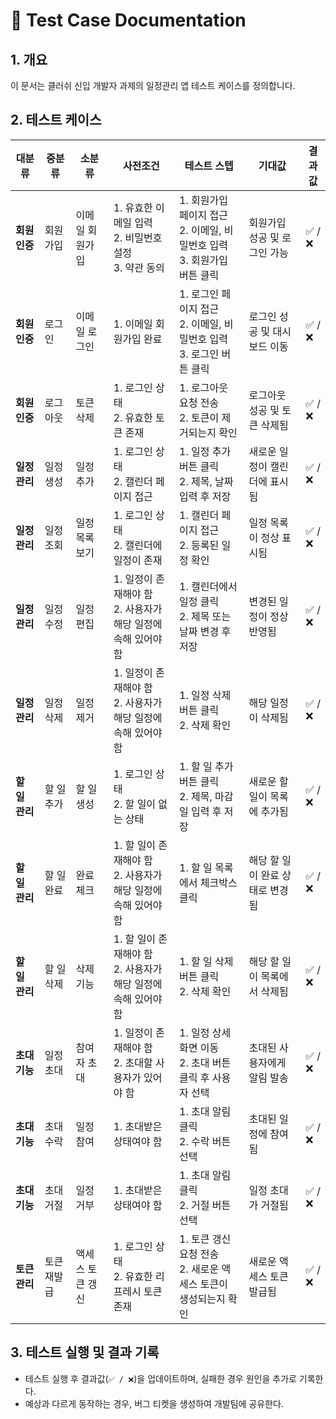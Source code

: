 # 📌 Test Case Documentation

## **1. 개요**
이 문서는 클러쉬 신입 개발자 과제의 일정관리 앱 테스트 케이스를 정의합니다.

## **2. 테스트 케이스**

| **대분류** | **중분류** | **소분류** | **사전조건** | **테스트 스텝** | **기대값** | **결과값** |
|------------|------------|------------|----------------|----------------|------------|------------|
| **회원 인증** | 회원가입 | 이메일 회원가입 | 1. 유효한 이메일 입력 <br> 2. 비밀번호 설정 <br> 3. 약관 동의 | 1. 회원가입 페이지 접근 <br> 2. 이메일, 비밀번호 입력 <br> 3. 회원가입 버튼 클릭 | 회원가입 성공 및 로그인 가능 | ✅ / ❌ |
| **회원 인증** | 로그인 | 이메일 로그인 | 1. 이메일 회원가입 완료 | 1. 로그인 페이지 접근 <br> 2. 이메일, 비밀번호 입력 <br> 3. 로그인 버튼 클릭 | 로그인 성공 및 대시보드 이동 | ✅ / ❌ |
| **회원 인증** | 로그아웃 | 토큰 삭제 | 1. 로그인 상태 <br> 2. 유효한 토큰 존재 | 1. 로그아웃 요청 전송 <br> 2. 토큰이 제거되는지 확인 | 로그아웃 성공 및 토큰 삭제됨 | ✅ / ❌ |
| **일정 관리** | 일정 생성 | 일정 추가 | 1. 로그인 상태 <br> 2. 캘린더 페이지 접근 | 1. 일정 추가 버튼 클릭 <br> 2. 제목, 날짜 입력 후 저장 | 새로운 일정이 캘린더에 표시됨 | ✅ / ❌ |
| **일정 관리** | 일정 조회 | 일정 목록 보기 | 1. 로그인 상태 <br> 2. 캘린더에 일정이 존재 | 1. 캘린더 페이지 접근 <br> 2. 등록된 일정 확인 | 일정 목록이 정상 표시됨 | ✅ / ❌ |
| **일정 관리** | 일정 수정 | 일정 편집 | 1. 일정이 존재해야 함 <br> 2. 사용자가 해당 일정에 속해 있어야 함 | 1. 캘린더에서 일정 클릭 <br> 2. 제목 또는 날짜 변경 후 저장 | 변경된 일정이 정상 반영됨 | ✅ / ❌ |
| **일정 관리** | 일정 삭제 | 일정 제거 | 1. 일정이 존재해야 함 <br> 2. 사용자가 해당 일정에 속해 있어야 함 | 1. 일정 삭제 버튼 클릭 <br> 2. 삭제 확인 | 해당 일정이 삭제됨 | ✅ / ❌ |
| **할 일 관리** | 할 일 추가 | 할 일 생성 | 1. 로그인 상태 <br> 2. 할 일이 없는 상태 | 1. 할 일 추가 버튼 클릭 <br> 2. 제목, 마감일 입력 후 저장 | 새로운 할 일이 목록에 추가됨 | ✅ / ❌ |
| **할 일 관리** | 할 일 완료 | 완료 체크 | 1. 할 일이 존재해야 함 <br> 2. 사용자가 해당 일정에 속해 있어야 함 | 1. 할 일 목록에서 체크박스 클릭 | 해당 할 일이 완료 상태로 변경됨 | ✅ / ❌ |
| **할 일 관리** | 할 일 삭제 | 삭제 기능 | 1. 할 일이 존재해야 함 <br> 2. 사용자가 해당 일정에 속해 있어야 함 | 1. 할 일 삭제 버튼 클릭 <br> 2. 삭제 확인 | 해당 할 일이 목록에서 삭제됨 | ✅ / ❌ |
| **초대 기능** | 일정 초대 | 참여자 초대 | 1. 일정이 존재해야 함 <br> 2. 초대할 사용자가 있어야 함 | 1. 일정 상세 화면 이동 <br> 2. 초대 버튼 클릭 후 사용자 선택 | 초대된 사용자에게 알림 발송 | ✅ / ❌ |
| **초대 기능** | 초대 수락 | 일정 참여 | 1. 초대받은 상태여야 함 | 1. 초대 알림 클릭 <br> 2. 수락 버튼 선택 | 초대된 일정에 참여됨 | ✅ / ❌ |
| **초대 기능** | 초대 거절 | 일정 거부 | 1. 초대받은 상태여야 함 | 1. 초대 알림 클릭 <br> 2. 거절 버튼 선택 | 일정 초대가 거절됨 | ✅ / ❌ |
| **토큰 관리** | 토큰 재발급 | 액세스 토큰 갱신 | 1. 로그인 상태 <br> 2. 유효한 리프레시 토큰 존재 | 1. 토큰 갱신 요청 전송 <br> 2. 새로운 액세스 토큰이 생성되는지 확인 | 새로운 액세스 토큰 발급됨 | ✅ / ❌ |

## **3. 테스트 실행 및 결과 기록**
- 테스트 실행 후 결과값(`✅ / ❌`)을 업데이트하며, 실패한 경우 원인을 추가로 기록한다.
- 예상과 다르게 동작하는 경우, 버그 티켓을 생성하여 개발팀에 공유한다.

